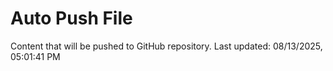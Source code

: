 # Auto Push File

Content that will be pushed to GitHub repository.
Last updated: 08/13/2025, 05:01:41 PM